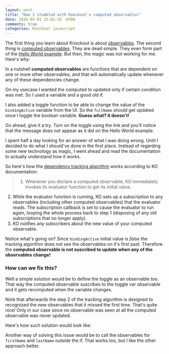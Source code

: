 ```yaml
---
layout: post
title: "How I stumbled with Knockout's computed observables"
date: 2016-05-01 15:01:16 -0700
comments: true
categories: Knockout javascript
---
```

The first thing you learn about Knockout is about [observables][1]. The second thing is [computed observables][2]. They are dead simple. They even form part of the [Hello World example][3]. But then, the magic was not working for me. Here's why:

<!--more-->

In a nutshell **computed observables** are functions that are dependent on one or more other observables, and that will automatically update whenever any of these dependencies change.

<script async src="//jsfiddle.net/rniemeyer/LkqTU/embed/js,html,css,result/dark/"></script>

On my usecase I wanted the computed to updated only if certain condition was met. So I used a variable and a good old if. 

<script async src="//jsfiddle.net/jivimberg/uza8ds21/embed/js,html,css,result/dark/"></script>

I also added a toggle function to be able to change the value of the `bindingActive` variable from the UI. So the `fullName` should get updated once I toggle the boolean variable. **Guess what? it doesn't!**

Go ahead, give it a try. Turn on the toggle using the link and you'll notice that the message does not appear as it did on the Hello World example.

I spent half a day looking for an answer of what I was doing wrong. Until I decided to do what I should've done in the first place. Instead of regarding some new technology as magic, I went ahead and read the documentation to actually understand how it works.

So here's how the [dependency tracking algorithm][4] works according to KO documentation:

> 1. Whenever you declare a computed observable, KO immediately invokes its evaluator function to get its initial value.
2. While the evaluator function is running, KO sets up a subscription to any observables (including other computed observables) that the evaluator reads. The subscription callback is set to cause the evaluator to run again, looping the whole process back to step 1 (disposing of any old subscriptions that no longer apply).
3. KO notifies any subscribers about the new value of your computed observable.

Notice what's going on? Since `bindingActive` initial value is _false_ the tracking algorithm does not see the observables on it's first past. Therefore the **computed observable is not suscribed to update when any of the observables change!**

### How can we fix this?

Well a simple solution would be to define the toggle as an observable too. That way the computed observable suscribes to the toggle var observable and it gets recomputed when the variable changes.

Note that afterwards the step 2 of the tracking algorithm is designed to recognized the new observables that it missed the first time. That's quite nice! Only in our case since no observable was seen at all the computed observable was never updated.

Here's how such solution would look like:

<script async src="//jsfiddle.net/jivimberg/ymucehk2/embed/js,html,css,result/dark/"></script>

Another way of solving this issue would be to call the observables for `firstName` and `lastName` outside the if. That works too, but I like the other approach better. 


[1]:	http://knockoutjs.com/documentation/observables.html
[2]:	http://knockoutjs.com/documentation/computedObservables.html
[3]:	http://knockoutjs.com/examples/helloWorld.html
[4]:	http://knockoutjs.com/documentation/computed-dependency-tracking.html